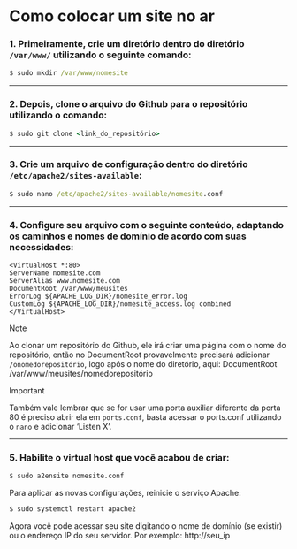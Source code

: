 # Como colocar um site no ar

### **1.** Primeiramente, crie um diretório dentro do diretório `/var/www/` utilizando o seguinte comando:
```cmd
$ sudo mkdir /var/www/nomesite
```
---
### **2.** Depois, clone o arquivo do Github para o repositório utilizando o comando: 
```cmd
$ sudo git clone <link_do_repositório>
```
---
### **3.** Crie um arquivo de configuração dentro do diretório `/etc/apache2/sites-available`:
```cmd
$ sudo nano /etc/apache2/sites-available/nomesite.conf
```
---
### **4.** Configure seu arquivo com o seguinte conteúdo, adaptando os caminhos e nomes de domínio de acordo com suas necessidades:
```
<VirtualHost *:80>
ServerName nomesite.com
ServerAlias www.nomesite.com
DocumentRoot /var/www/meusites
ErrorLog ${APACHE_LOG_DIR}/nomesite_error.log
CustomLog ${APACHE_LOG_DIR}/nomesite_access.log combined
</VirtualHost>
```

> [!NOTE]
> Ao clonar um repositório do Github, ele irá criar uma página com o nome do repositório, então no DocumentRoot provavelmente precisará adicionar `/onomedorepositório`, logo após o nome do diretório, aqui: DocumentRoot /var/www/meusites/nomedorepositório

> [!IMPORTANT]
> Também vale lembrar que se for usar uma porta auxiliar diferente da porta 80 é preciso abrir ela em `ports.conf`, basta acessar o ports.conf utilizando o `nano` e adicionar ‘Listen X’.
---
### **5.** Habilite o virtual host que você acabou de criar:
```cmd
$ sudo a2ensite nomesite.conf
```

Para aplicar as novas configurações, reinicie o serviço Apache:
```cmd
$ sudo systemctl restart apache2
```
Agora você pode acessar seu site digitando o nome de domínio (se existir) ou o endereço IP do seu servidor. Por exemplo: http://seu_ip

